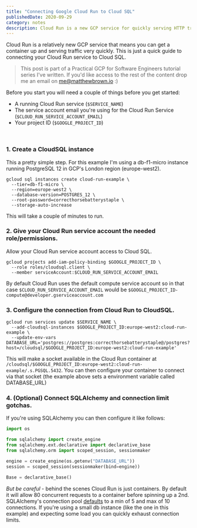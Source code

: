 ```yaml
---
title: "Connecting Google Cloud Run to Cloud SQL"
publishedDate: 2020-09-29
category: notes
description: Cloud Run is a new GCP service for quickly serving HTTP traffic with containers. This is a guide to connecting your Cloud Run service to Cloud SQL.
---
```


Cloud Run is a relatively new GCP service that means you can get a container up and serving traffic very quickly. This is just a quick guide to connecting your Cloud Run service to Cloud SQL.

> This post is part of a Practical GCP for Software Engineers tutorial series I've written. If you'd like access to the rest of the content drop me an email on <a href="mailto:me@matthewbrown.io">me@matthewbrown.io</a> :)

Before you start you will need a couple of things before you get started:

- A running Cloud Run service (`$SERVICE_NAME`)
- The service account email you're using for the Cloud Run Service (`$CLOUD_RUN_SERVICE_ACCOUNT_EMAIL`)
- Your project ID (`$GOOGLE_PROJECT_ID`)


<br />

### 1. Create a CloudSQL instance

This a pretty simple step. For this example I'm using a db-f1-micro instance running PostgreSQL 12 in GCP's London region (europe-west2).

```shell
gcloud sql instances create cloud-run-example \
  --tier=db-f1-micro \
  --region=europe-west2 \
  --database-version=POSTGRES_12 \
  --root-password=correcthorsebatterystaple \
  --storage-auto-increase
```

This will take a couple of minutes to run.

### 2. Give your Cloud Run service account the needed role/permissions.

Allow your Cloud Run service account access to Cloud SQL.

```
gcloud projects add-iam-policy-binding $GOOGLE_PROJECT_ID \
  --role roles/cloudsql.client \
  --member serviceAccount:$CLOUD_RUN_SERVICE_ACCOUNT_EMAIL
```

By default Cloud Run uses the default compute service account so in that case `$CLOUD_RUN_SERVICE_ACCOUNT_EMAIL` would be `$GOOGLE_PROJECT_ID-compute@developer.gserviceaccount.com`

### 3. Configure the connection from Cloud Run to CloudSQL.

```
gcloud run services update $SERVICE_NAME \
  --add-cloudsql-instances $GOOGLE_PROJECT_ID:europe-west2:cloud-run-example \
  --update-env-vars DATABASE_URL='postgres://postgres:correcthorsebatterystaple@/postgres?host=/cloudsql/$GOOGLE_PROJECT_ID:europe-west2:cloud-run-example'
```

This will make a socket available in the Cloud Run container at `/cloudsql/$GOOGLE_PROJECT_ID:europe-west2:cloud-run-example/.s.PGSQL.5432`. You can then configure your container to connect via that socket (the example above sets a environment variable called DATABASE_URL)

### 4. (Optional) Connect SQLAlchemy and connection limit gotchas.

If you're using SQLAlchemy you can then configure it like follows:

```python
import os

from sqlalchemy import create_engine
from sqlalchemy.ext.declarative import declarative_base
from sqlalchemy.orm import scoped_session, sessionmaker

engine = create_engine(os.getenv("DATABASE_URL"))
session = scoped_session(sessionmaker(bind=engine))

Base = declarative_base()
```

_But be careful_ - behind the scenes Cloud Run is just containers. By default it will allow 80 concurrent requests to a container before spinning up a 2nd. SQLAlchemy's connection pool [defaults](https://docs.sqlalchemy.org/en/13/core/pooling.html#sqlalchemy.pool.QueuePool.__init__) to a min of 5 and max of 10 connections. If you're using a small db instance (like the one in this example) and expecting some load you can quickly exhaust connection limits.
